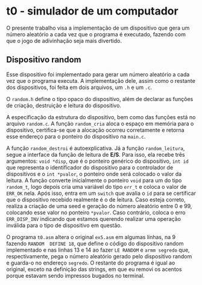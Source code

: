 # t0 - simulador de um computador 

O presente trabalho visa a implementação de um dispositivo que gera um número aleatório a cada vez que o programa é executado, fazendo com que o jogo de adivinhação seja mais divertido.

## Dispositivo random

Esse dispositivo foi implementado para gerar um número aleatório a cada vez que o programa executa. A implementação dele, assim como o restante dos dispositivos, foi feita em dois arquivos, um `.h` e um `.c`.

O `random.h` define o tipo opaco do dispositivo, além de declarar as funções de criação, destruição e leitura do dispositivo.

A especificação da estrutura do dispositivo, bem como das funções está no arquivo `random.c`.
A função `random_cria` aloca o espaço em memória para o dispositivo, certifica-se que a alocação ocorreu corretamente e retorna esse endereço para o ponteiro do dispositivo na `main.c`.

A função `random_destroi` é autoexplicativa. Já a função `random_leitura`, segue a interface da função de leitura de **E/S**. Para isso, ela recebe três argumentos: `void *disp`, que é o ponteiro genérico do dispositivo, `int id` que representa o identificador do dispositivo para o controlador de dispositivos e o `int *pvalor`, o ponteiro onde será colocado o valor da leitura. A função converte inicialmente o ponteiro `void` para um do tipo `random_t`, logo depois cria uma variável do tipo `err_t` e coloca o valor de `ERR_OK` nela. Após isso, entra em um `switch` que avalia o `id` para se certificar que o dispositivo recebido realmente é o de leitura. Caso esteja correto, realiza a criação de uma seed e geração do número aleatório entre 0 e 99, colocando esse valor no ponteiro `*pvalor`. Caso contrário, coloca o erro `ERR_DISP_INV` indicando que estamos querendo realizar uma operação inválida para o tipo de dispositivo em questão.

O programa `t0.asm` altera o original `ex5.asm` em algumas linhas, na 9 fazendo `RANDOM  DEFINE 18`, que define o código do dispositivo random implementado e nas linhas 13 e 14 ao fazer `LE RANDOM` e `armm segredo` que, respectivamente, pega o número aleatório gerado pelo dispositivo random e guarda-o no endereço `segredo`. O restante do programa é igual ao original, exceto na definição das strings, em que eu removi os acentos porque estavam sendo impressos bugados no terminal.